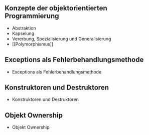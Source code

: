 ## Konzepte der objektorientierten Programmierung

- Abstraktion
- Kapselung
- Vererbung, Spezialisierung und Generalisierung
- [[Polymorphismus]]

## Exceptions als Fehlerbehandlungsmethode

- Exceptions als Fehlerbehandlungsmethode

## Konstruktoren und Destruktoren

- Konstruktoren und Destruktoren

## Objekt Ownership

- Objekt Ownership
